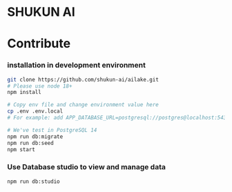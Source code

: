 # SHUKUN AI

# Contribute

### installation in development environment

```bash
git clone https://github.com/shukun-ai/ailake.git
# Please use node 18+
npm install

# Copy env file and change environment value here
cp .env .env.local
# For example: add APP_DATABASE_URL=postgresql://postgres@localhost:5432/shukun_ai

# We've test in PostgreSQL 14
npm run db:migrate
npm run db:seed
npm start
```

### Use Database studio to view and manage data

```bash
npm run db:studio
```
